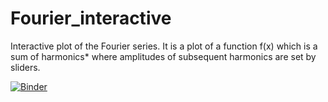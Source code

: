 # Fourier_interactive
Interactive plot of the Fourier series. It is a plot of a function f(x) which is a sum of harmonics* where amplitudes of subsequent harmonics are set by sliders.

[![Binder](https://mybinder.org/badge_logo.svg)](https://mybinder.org/v2/gh/Harshbendale/Fourier_interactive/master?filepath=test.ipynb)
